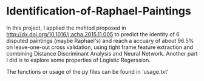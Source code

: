 # Identification-of-Raphael-Paintings
In this project, I applied the mehtod proposed in http://dx.doi.org/10.1016/j.acha.2015.11.005 to predict the identity of 6 disputed paintings (maybe Raphael's) and reach a accuary of about 96.5% on leave-one-out cross validation, using tight frame feature extraction and combining Distance Discriminant Analysis and Neural Network.
Another part I did is to explore some properties of Logistic Regerssion.

The functions or usage of the py files can be found in 'usage.txt'
